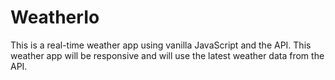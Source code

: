 # WeatherIo
This is  a real-time weather app using vanilla JavaScript and the API. This weather app will be responsive and will use the latest weather data from the API.

